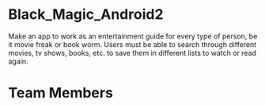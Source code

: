 # Black_Magic_Android2
Make an app to work as an entertainment guide for every type of person, be it movie freak or book worm. Users must be able to search through different movies, tv shows, books, etc. to save them in different lists to watch or read again.

# Team Members
